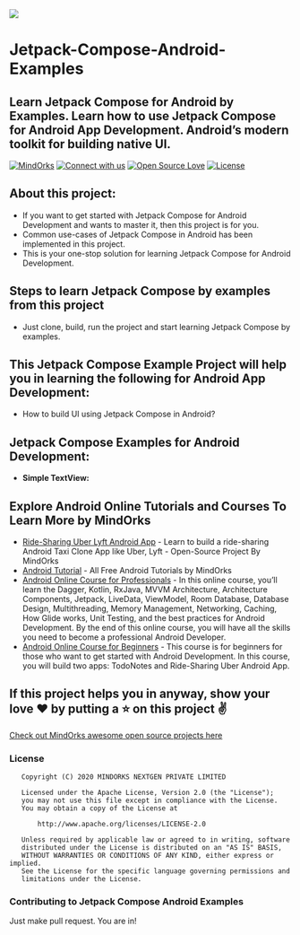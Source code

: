 <img src=https://raw.githubusercontent.com/MindorksOpenSource/Jetpack-Compose-Android-Examples/main/assets/banner-jetpack-compose.jpg >

# Jetpack-Compose-Android-Examples
## Learn Jetpack Compose for Android by Examples. Learn how to use Jetpack Compose for Android App Development. Android’s modern toolkit for building native UI.

[![MindOrks](https://img.shields.io/badge/mindorks-opensource-blue.svg)](https://mindorks.com/open-source-projects)
[![Connect with us](https://img.shields.io/badge/Connect%20with%20us-blue.svg)](https://mindorks.com/connect-with-us)
[![Open Source Love](https://badges.frapsoft.com/os/v1/open-source.svg?v=102)](https://opensource.org/licenses/Apache-2.0)
[![License](https://img.shields.io/badge/license-Apache%202.0-blue.svg)](https://github.com/MindorksOpenSource/Jetpack-Compose-Android-Examples/blob/main/LICENSE)

## About this project:
* If you want to get started with Jetpack Compose for Android Development and wants to master it, then this project is for you.
* Common use-cases of Jetpack Compose in Android has been implemented in this project.
* This is your one-stop solution for learning Jetpack Compose for Android Development.

## Steps to learn Jetpack Compose by examples from this project
* Just clone, build, run the project and start learning Jetpack Compose by examples.

## This Jetpack Compose Example Project will help you in learning the following for Android App Development:
* How to build UI using Jetpack Compose in Android?

## Jetpack Compose Examples for Android Development:
* **Simple TextView:**

## Explore Android Online Tutorials and Courses To Learn More by MindOrks
* [Ride-Sharing Uber Lyft Android App](https://github.com/MindorksOpenSource/ridesharing-uber-lyft-app) - Learn to build a ride-sharing Android Taxi Clone App like Uber, Lyft - Open-Source Project By MindOrks
* [Android Tutorial](https://mindorks.com/android-tutorial) - All Free Android Tutorials by MindOrks
* [Android Online Course for Professionals](https://mindorks.com/android-app-development-online-course-for-professionals) - In this online course, you’ll learn the Dagger, Kotlin, RxJava, MVVM Architecture, Architecture Components, Jetpack, LiveData, ViewModel, Room Database, Database Design, Multithreading, Memory Management, Networking, Caching, How Glide works, Unit Testing, and the best practices for Android Development. By the end of this online course, you will have all the skills you need to become a professional Android Developer.
* [Android Online Course for Beginners](https://mindorks.com/android-app-development-online-course-for-beginners) - This course is for beginners for those who want to get started with Android Development. In this course, you will build two apps: TodoNotes and Ride-Sharing Uber Android App.

## If this project helps you in anyway, show your love :heart: by putting a :star: on this project :v:

[Check out MindOrks awesome open source projects here](https://mindorks.com/open-source-projects)

### License
```
   Copyright (C) 2020 MINDORKS NEXTGEN PRIVATE LIMITED

   Licensed under the Apache License, Version 2.0 (the "License");
   you may not use this file except in compliance with the License.
   You may obtain a copy of the License at

       http://www.apache.org/licenses/LICENSE-2.0

   Unless required by applicable law or agreed to in writing, software
   distributed under the License is distributed on an "AS IS" BASIS,
   WITHOUT WARRANTIES OR CONDITIONS OF ANY KIND, either express or implied.
   See the License for the specific language governing permissions and
   limitations under the License.
```

### Contributing to Jetpack Compose Android Examples
Just make pull request. You are in!